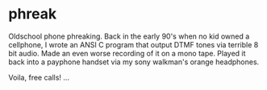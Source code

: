 # phreak
Oldschool phone phreaking. 
Back in the early 90's when no kid owned a cellphone, 
I wrote an ANSI C program that output DTMF tones via terrible 8 bit audio. Made an even worse recording of it on a mono tape.
Played it back into a payphone handset via my sony walkman's orange headphones.     

Voila, free calls! ...
